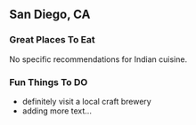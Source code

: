 ## San Diego, CA

### Great Places To Eat
No specific recommendations for Indian cuisine.

### Fun Things To DO
- definitely visit a local craft brewery
- adding more text...